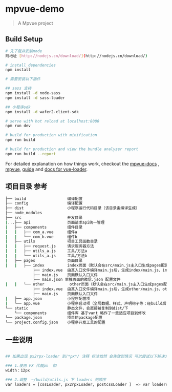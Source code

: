 # mpvue-demo

> A Mpvue project


## Build Setup

``` bash
# 先下载并安装node
附地址 [http://nodejs.cn/download/](http://nodejs.cn/download/)

# install dependencies
npm install

# 需要安装以下插件

## sass 支持
npm install -d node-sass
npm install -d sass-loader

## 小程序sdk
npm install -d wafer2-client-sdk

# serve with hot reload at localhost:8080
npm run dev

# build for production with minification
npm run build

# build for production and view the bundle analyzer report
npm run build --report
```

For detailed explanation on how things work, checkout the [mpvue-docs](http://mpvue.com/) , [mpvue](https://github.com/Meituan-Dianping/mpvue), [guide](http://vuejs-templates.github.io/webpack/) and [docs for vue-loader](http://vuejs.github.io/vue-loader).



## 项目目录 参考
``` bash
├── build                  编译配置  
├── config                 编译配置  
├── dist                   小程序运行代码目录（该目录由编译生成）  
├── node_modules             
├── src                    开发目录  
|...├── api                页面请求api统一管理  
|   ├── components         组件目录  
|   |   ├── com_a.vue      组件a  
|   |   └── com_b.vue      组件b  
|   ├── utils              项目工具函数目录  
|   |   ├── request.js     请求服务器方法  
|   |   ├── utils_a.js     工具/方法a  
|   |   └── utils_a.js     工具/方法b  
|   ├── pages              页面目录  
|   |   ├── index          index页面（默认会在src/main.js主入口生成pages配置，路径为pages/index/main）  
            ├── index.vue  由其入口文件编译main.js后，生成index/main.js、index/main.wxml和index/main.wxss文件  
            ├── main.js    页面默认入口文件  
            ├── main.json 单独页面的微信.json 配置文件  
|   |   └── other           other页面（默认会在src/main.js主入口生成pages配置，路径为pages/other/main）  
            ├── index.vue  由其入口文件编译main.js后，生成other/main.js、other/main.wxml和other/main.wxss文件  
            ├── main.js    页面默认入口文件  
|   ├── app.json           小程序配置项  
|   └── app.vue            小程序启动项（全局数据、样式、声明钩子等；经build后，会在dist目录下生成app.js、app.json和app.wxss文件）  
└── static                 静态文件，会直接被复制到dist/下  
    └── components         组件库 基于vant 略作了一些适应项目到修改
└── package.json           项目的package配置  
└── project.config.json    小程序开发工具的配置  
```

## 一些说明

``` bash

## 如果出现 px2rpx-loader 到/*px*/ 注释 标注依然 会失效到情况 可以尝试以下解决方案：

### 1.使用 PX 代替px  如 
width：12px 

### 2.调整  ~/build/utils.js 下 loaders 到顺序 
var loaders = [cssLoader, px2rpxLoader, postcssLoader ]  => var loaders = [cssLoader, postcssLoader, px2rpxLoader] 

```
